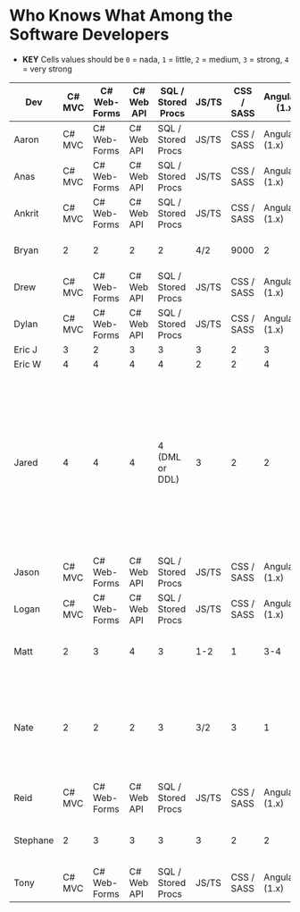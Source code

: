 # Who Knows What Among the Software Developers

- **KEY** Cells values should be `0` = nada, `1` = little, `2` = medium, `3` = strong, `4` = very strong

| Dev | C# MVC | C# Web-Forms | C# Web API | SQL / Stored Procs | JS/TS | CSS / SASS | AngularJS (1.x) | Angular | React | Share-Point | NHiber-nate| C# Unit Testing | JS/TS Unit Testing | Gitlab CI/CD| Other |
| ------ | ------ | ------ |------ | ------ |------ | ------ |------ | ------ |------ | ------ |------ | ------ |------ |------ | ------ |
| Aaron | C# MVC | C# Web-Forms | C# Web API | SQL / Stored Procs | JS/TS | CSS / SASS | AngularJS (1.x) | Angular | React | Share-Point | NHiber-nate| C# Unit Testing | JS/TS Unit Testing | Gitlab CI/CD| {another}  |
| Anas | C# MVC | C# Web-Forms | C# Web API | SQL / Stored Procs | JS/TS | CSS / SASS | AngularJS (1.x) | Angular | React | Share-Point | NHiber-nate| C# Unit Testing | JS/TS Unit Testing | Gitlab CI/CD| {another}  |
| Ankrit | C# MVC | C# Web-Forms | C# Web API | SQL / Stored Procs | JS/TS | CSS / SASS | AngularJS (1.x) | Angular | React | Share-Point | NHiber-nate| C# Unit Testing | JS/TS Unit Testing | Gitlab CI/CD| {another}  |
| Bryan |2|2|2|2| 4/2 |9000|2|2|1|3|0|0|0|2|jQuery - 9001, Bootstrap - 4, Git - 3.5 
| Drew | C# MVC | C# Web-Forms | C# Web API | SQL / Stored Procs | JS/TS | CSS / SASS | AngularJS (1.x) | Angular | React | Share-Point | NHiber-nate| C# Unit Testing | JS/TS Unit Testing | Gitlab CI/CD| {another}  |
| Dylan | C# MVC | C# Web-Forms | C# Web API | SQL / Stored Procs | JS/TS | CSS / SASS | AngularJS (1.x) | Angular | React | Share-Point | NHiber-nate| C# Unit Testing | JS/TS Unit Testing | Gitlab CI/CD| {another}  |
| Eric J |3|2|3|3|3|2|3|2|1|1|2|2|1|3|0
| Eric W |4|4|4|4|2|2|4|1|2|1|3|4|3|3| {another}  |
| Jared |4|4|4|4 (DML or DDL)|3|2|2|1|0|3|0|1|0|1|EntityFramework: 3, VB.NET: 4, WinForms: 4, Windows Services: 3, Azure: 1, jQuery: 3, Business Processes at CMU: 3 (4 for student-related), Classic ASP (VB Script): 3, KnockoutJS: 3, LibMan: 2, UX principles: 3, WCF: 2-3|
| Jason | C# MVC | C# Web-Forms | C# Web API | SQL / Stored Procs | JS/TS | CSS / SASS | AngularJS (1.x) | Angular | React | Share-Point | NHiber-nate| C# Unit Testing | JS/TS Unit Testing | Gitlab CI/CD| {another}  |
| Logan | C# MVC | C# Web-Forms | C# Web API | SQL / Stored Procs | JS/TS | CSS / SASS | AngularJS (1.x) | Angular | React | Share-Point | NHiber-nate| C# Unit Testing | JS/TS Unit Testing | Gitlab CI/CD| {another}  |
| Matt |2|3|4|3| 1-2 |1| 3-4 |1|0|0| 2-3 |4|0|4|VB.NET - 4, Winforms - 4, Boomi - 4-:-(, TDX - 3 |
| Nate |2|2|2|3| 3/2 |3|1|1|3|1|1|1|1|2| VB.NET - 3, WinForms - 3, PHP - 3, TDX - 2, AWS - 2, Azure - 1, Node JS - 3, JQuery - 3, GraphQL - 2, Change Review - 3 |
| Reid | C# MVC | C# Web-Forms | C# Web API | SQL / Stored Procs | JS/TS | CSS / SASS | AngularJS (1.x) | Angular | React | Share-Point | NHiber-nate| C# Unit Testing | JS/TS Unit Testing | Gitlab CI/CD| {another}  |
| Stephane |2|3|3|3|3|2|2|2|0|1|1|2|2|2|VueJS: 1, Blazor: 1, jQuery: 3, Bootstrap: 3, KnockoutJS: 1 |
| Tony | C# MVC | C# Web-Forms | C# Web API | SQL / Stored Procs | JS/TS | CSS / SASS | AngularJS (1.x) | Angular | React | Share-Point | NHiber-nate| C# Unit Testing | JS/TS Unit Testing | Gitlab CI/CD| {another}  |
